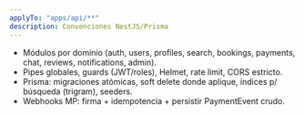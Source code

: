 ```yaml
---
applyTo: "apps/api/**"
description: Convenciones NestJS/Prisma
---
```


- Módulos por dominio (auth, users, profiles, search, bookings, payments, chat, reviews, notifications, admin).
- Pipes globales, guards (JWT/roles), Helmet, rate limit, CORS estricto.
- Prisma: migraciones atómicas, soft delete donde aplique, índices p/ búsqueda (trigram), seeders.
- Webhooks MP: firma + idempotencia + persistir PaymentEvent crudo.
